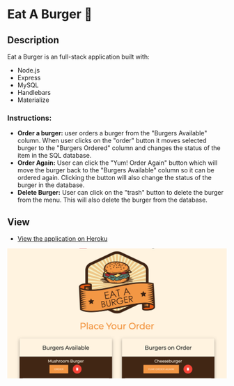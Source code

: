 # Eat A Burger :hamburger:	

## Description

Eat a Burger is an full-stack application built with:
* Node.js
* Express
* MySQL
* Handlebars
* Materialize

### Instructions:
* **Order a burger:** user orders a burger from the "Burgers Available" column. When user clicks on the "order" button it moves selected burger to the "Burgers Ordered" column and changes the status of the item in the SQL database.
* **Order Again:** User can click the "Yum! Order Again" button which will move the burger back to the "Burgers Available" column so it can be ordered again. Clicking the button will also change the status of the burger in the database.
* **Delete Burger:** User can click on the "trash" button to delete the burger from the menu. This will also delete the burger from the database.

## View

* [View the application on Heroku](https://desolate-sands-99860.herokuapp.com/)

<img src="/public/images/EatABurger.PNG" alt="screenshot burger app" width="600px">

